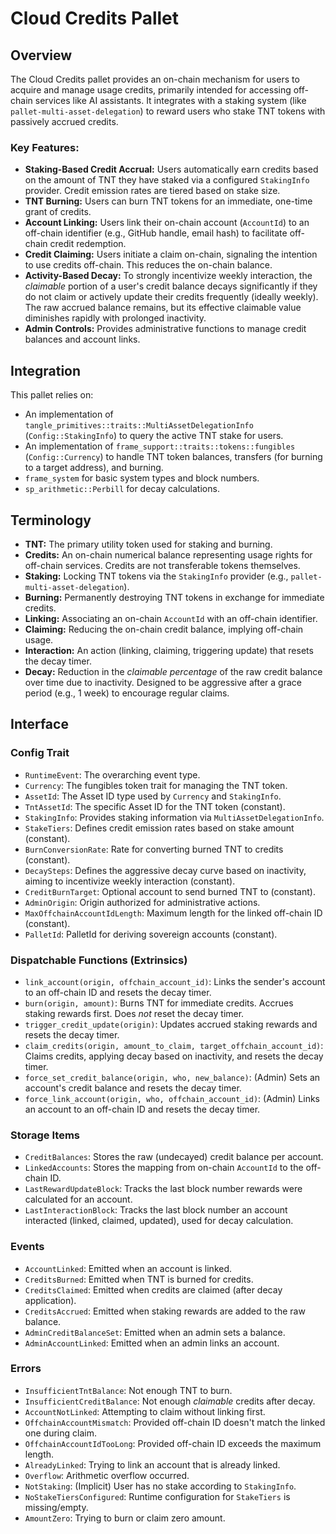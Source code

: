# Cloud Credits Pallet

## Overview

The Cloud Credits pallet provides an on-chain mechanism for users to acquire and manage
usage credits, primarily intended for accessing off-chain services like AI assistants.
It integrates with a staking system (like `pallet-multi-asset-delegation`) to reward
users who stake TNT tokens with passively accrued credits.

### Key Features:

-   **Staking-Based Credit Accrual:** Users automatically earn credits based on the amount
    of TNT they have staked via a configured `StakingInfo` provider. Credit emission rates
    are tiered based on stake size.
-   **TNT Burning:** Users can burn TNT tokens for an immediate, one-time grant of credits.
-   **Account Linking:** Users link their on-chain account (`AccountId`) to an off-chain
    identifier (e.g., GitHub handle, email hash) to facilitate off-chain credit redemption.
-   **Credit Claiming:** Users initiate a claim on-chain, signaling the intention to use
    credits off-chain. This reduces the on-chain balance.
-   **Activity-Based Decay:** To strongly incentivize weekly interaction, the
    _claimable_ portion of a user's credit balance decays significantly if they do not
    claim or actively update their credits frequently (ideally weekly). The raw accrued balance
    remains, but its effective claimable value diminishes rapidly with prolonged inactivity.
-   **Admin Controls:** Provides administrative functions to manage credit balances and account links.

## Integration

This pallet relies on:

-   An implementation of `tangle_primitives::traits::MultiAssetDelegationInfo` (`Config::StakingInfo`)
    to query the active TNT stake for users.
-   An implementation of `frame_support::traits::tokens::fungibles` (`Config::Currency`) to handle
    TNT token balances, transfers (for burning to a target address), and burning.
-   `frame_system` for basic system types and block numbers.
-   `sp_arithmetic::Perbill` for decay calculations.

## Terminology

-   **TNT:** The primary utility token used for staking and burning.
-   **Credits:** An on-chain numerical balance representing usage rights for off-chain services.
    Credits are not transferable tokens themselves.
-   **Staking:** Locking TNT tokens via the `StakingInfo` provider (e.g., `pallet-multi-asset-delegation`).
-   **Burning:** Permanently destroying TNT tokens in exchange for immediate credits.
-   **Linking:** Associating an on-chain `AccountId` with an off-chain identifier.
-   **Claiming:** Reducing the on-chain credit balance, implying off-chain usage.
-   **Interaction:** An action (linking, claiming, triggering update) that resets the decay timer.
-   **Decay:** Reduction in the _claimable percentage_ of the raw credit balance over time due to inactivity. Designed to be aggressive after a grace period (e.g., 1 week) to encourage regular claims.

## Interface

### Config Trait

-   `RuntimeEvent`: The overarching event type.
-   `Currency`: The fungibles token trait for managing the TNT token.
-   `AssetId`: The Asset ID type used by `Currency` and `StakingInfo`.
-   `TntAssetId`: The specific Asset ID for the TNT token (constant).
-   `StakingInfo`: Provides staking information via `MultiAssetDelegationInfo`.
-   `StakeTiers`: Defines credit emission rates based on stake amount (constant).
-   `BurnConversionRate`: Rate for converting burned TNT to credits (constant).
-   `DecaySteps`: Defines the aggressive decay curve based on inactivity, aiming to incentivize weekly interaction (constant).
-   `CreditBurnTarget`: Optional account to send burned TNT to (constant).
-   `AdminOrigin`: Origin authorized for administrative actions.
-   `MaxOffchainAccountIdLength`: Maximum length for the linked off-chain ID (constant).
-   `PalletId`: PalletId for deriving sovereign accounts (constant).

### Dispatchable Functions (Extrinsics)

-   `link_account(origin, offchain_account_id)`: Links the sender's account to an off-chain ID and resets the decay timer.
-   `burn(origin, amount)`: Burns TNT for immediate credits. Accrues staking rewards first. Does _not_ reset the decay timer.
-   `trigger_credit_update(origin)`: Updates accrued staking rewards and resets the decay timer.
-   `claim_credits(origin, amount_to_claim, target_offchain_account_id)`: Claims credits, applying decay based on inactivity, and resets the decay timer.
-   `force_set_credit_balance(origin, who, new_balance)`: (Admin) Sets an account's credit balance and resets the decay timer.
-   `force_link_account(origin, who, offchain_account_id)`: (Admin) Links an account to an off-chain ID and resets the decay timer.

### Storage Items

-   `CreditBalances`: Stores the raw (undecayed) credit balance per account.
-   `LinkedAccounts`: Stores the mapping from on-chain `AccountId` to the off-chain ID.
-   `LastRewardUpdateBlock`: Tracks the last block number rewards were calculated for an account.
-   `LastInteractionBlock`: Tracks the last block number an account interacted (linked, claimed, updated), used for decay calculation.

### Events

-   `AccountLinked`: Emitted when an account is linked.
-   `CreditsBurned`: Emitted when TNT is burned for credits.
-   `CreditsClaimed`: Emitted when credits are claimed (after decay application).
-   `CreditsAccrued`: Emitted when staking rewards are added to the raw balance.
-   `AdminCreditBalanceSet`: Emitted when an admin sets a balance.
-   `AdminAccountLinked`: Emitted when an admin links an account.

### Errors

-   `InsufficientTntBalance`: Not enough TNT to burn.
-   `InsufficientCreditBalance`: Not enough _claimable_ credits after decay.
-   `AccountNotLinked`: Attempting to claim without linking first.
-   `OffchainAccountMismatch`: Provided off-chain ID doesn't match the linked one during claim.
-   `OffchainAccountIdTooLong`: Provided off-chain ID exceeds the maximum length.
-   `AlreadyLinked`: Trying to link an account that is already linked.
-   `Overflow`: Arithmetic overflow occurred.
-   `NotStaking`: (Implicit) User has no stake according to `StakingInfo`.
-   `NoStakeTiersConfigured`: Runtime configuration for `StakeTiers` is missing/empty.
-   `AmountZero`: Trying to burn or claim zero amount.
